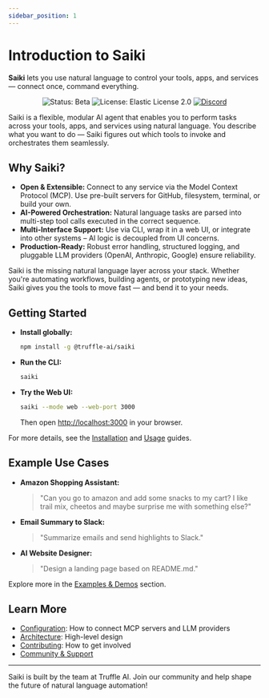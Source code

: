 ```yaml
---
sidebar_position: 1
---
```


# Introduction to Saiki

**Saiki** lets you use natural language to control your tools, apps, and services — connect once, command everything.

<div align="center">
  <img src="https://img.shields.io/badge/Status-Beta-yellow" alt="Status: Beta" />
  <img src="https://img.shields.io/badge/License-Elastic%202.0-blue.svg" alt="License: Elastic License 2.0" />
  <a href="https://discord.gg/GwxwQs8CN5">
    <img src="https://img.shields.io/badge/Discord-Join%20Chat-7289da?logo=discord&logoColor=white&style=flat" alt="Discord" />
  </a>
</div>

Saiki is a flexible, modular AI agent that enables you to perform tasks across your tools, apps, and services using natural language. You describe what you want to do — Saiki figures out which tools to invoke and orchestrates them seamlessly.

## Why Saiki?

- **Open & Extensible:** Connect to any service via the Model Context Protocol (MCP). Use pre-built servers for GitHub, filesystem, terminal, or build your own.
- **AI-Powered Orchestration:** Natural language tasks are parsed into multi-step tool calls executed in the correct sequence.
- **Multi-Interface Support:** Use via CLI, wrap it in a web UI, or integrate into other systems – AI logic is decoupled from UI concerns.
- **Production-Ready:** Robust error handling, structured logging, and pluggable LLM providers (OpenAI, Anthropic, Google) ensure reliability.

Saiki is the missing natural language layer across your stack. Whether you're automating workflows, building agents, or prototyping new ideas, Saiki gives you the tools to move fast — and bend it to your needs.

## Getting Started

- **Install globally:**
  ```bash
  npm install -g @truffle-ai/saiki
  ```
- **Run the CLI:**
  ```bash
  saiki
  ```
- **Try the Web UI:**
  ```bash
  saiki --mode web --web-port 3000
  ```
  Then open [http://localhost:3000](http://localhost:3000) in your browser.

For more details, see the [Installation](./installation.md) and [Usage](./usage.md) guides.

## Example Use Cases

- **Amazon Shopping Assistant:**
  > "Can you go to amazon and add some snacks to my cart? I like trail mix, cheetos and maybe surprise me with something else?"
- **Email Summary to Slack:**
  > "Summarize emails and send highlights to Slack."
- **AI Website Designer:**
  > "Design a landing page based on README.md."

Explore more in the [Examples & Demos](./examples.md) section.

## Learn More

- [Configuration](./configuration.md): How to connect MCP servers and LLM providers
- [Architecture](./architecture.md): High-level design
- [Contributing](./contributing.md): How to get involved
- [Community & Support](https://discord.gg/GwxwQs8CN5)

---

Saiki is built by the team at Truffle AI. Join our community and help shape the future of natural language automation!

